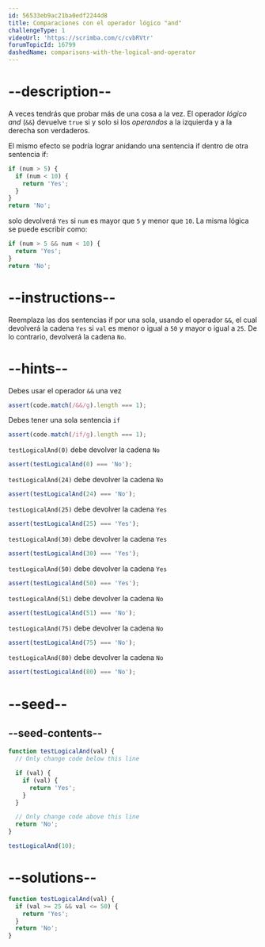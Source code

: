 ```yaml
---
id: 56533eb9ac21ba0edf2244d8
title: Comparaciones con el operador lógico "and"
challengeType: 1
videoUrl: 'https://scrimba.com/c/cvbRVtr'
forumTopicId: 16799
dashedName: comparisons-with-the-logical-and-operator
---
```


# --description--

A veces tendrás que probar más de una cosa a la vez. El operador <dfn>lógico and</dfn> (`&&`) devuelve `true` si y solo si los <dfn>operandos</dfn> a la izquierda y a la derecha son verdaderos.

El mismo efecto se podría lograr anidando una sentencia if dentro de otra sentencia if:

```js
if (num > 5) {
  if (num < 10) {
    return 'Yes';
  }
}
return 'No';
```

solo devolverá `Yes` si `num` es mayor que `5` y menor que `10`. La misma lógica se puede escribir como:

```js
if (num > 5 && num < 10) {
  return 'Yes';
}
return 'No';
```

# --instructions--

Reemplaza las dos sentencias if por una sola, usando el operador `&&`, el cual devolverá la cadena `Yes` si `val` es menor o igual a `50` y mayor o igual a `25`. De lo contrario, devolverá la cadena `No`.

# --hints--

Debes usar el operador `&&` una vez

```js
assert(code.match(/&&/g).length === 1);
```

Debes tener una sola sentencia `if`

```js
assert(code.match(/if/g).length === 1);
```

`testLogicalAnd(0)` debe devolver la cadena `No`

```js
assert(testLogicalAnd(0) === 'No');
```

`testLogicalAnd(24)` debe devolver la cadena `No`

```js
assert(testLogicalAnd(24) === 'No');
```

`testLogicalAnd(25)` debe devolver la cadena `Yes`

```js
assert(testLogicalAnd(25) === 'Yes');
```

`testLogicalAnd(30)` debe devolver la cadena `Yes`

```js
assert(testLogicalAnd(30) === 'Yes');
```

`testLogicalAnd(50)` debe devolver la cadena `Yes`

```js
assert(testLogicalAnd(50) === 'Yes');
```

`testLogicalAnd(51)` debe devolver la cadena `No`

```js
assert(testLogicalAnd(51) === 'No');
```

`testLogicalAnd(75)` debe devolver la cadena `No`

```js
assert(testLogicalAnd(75) === 'No');
```

`testLogicalAnd(80)` debe devolver la cadena `No`

```js
assert(testLogicalAnd(80) === 'No');
```

# --seed--

## --seed-contents--

```js
function testLogicalAnd(val) {
  // Only change code below this line

  if (val) {
    if (val) {
      return 'Yes';
    }
  }

  // Only change code above this line
  return 'No';
}

testLogicalAnd(10);
```

# --solutions--

```js
function testLogicalAnd(val) {
  if (val >= 25 && val <= 50) {
    return 'Yes';
  }
  return 'No';
}
```
